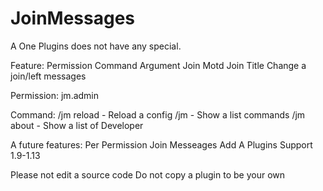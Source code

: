 # JoinMessages
A One Plugins does not have any special.

Feature:
Permission
Command Argument
Join Motd
Join Title
Change a join/left messages


Permission:
jm.admin

Command:
/jm reload - Reload a config
/jm - Show a list commands
/jm about - Show a list of Developer

A future features:
Per Permission Join Messeages
Add A Plugins Support 1.9-1.13

Please not edit a source code
Do not copy a plugin to be your own
